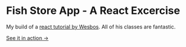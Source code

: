 # Fish Store App - A React Excercise

My build of a [react tutorial by Wesbos](https://reactforbeginners.com/).  All of his classes are fantastic.

[See it in action ->](http://rocketnumber9.org/react/catchoftheday/)
